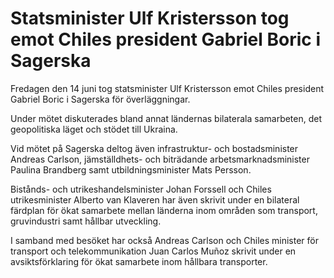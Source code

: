 # Statsminister Ulf Kristersson tog emot Chiles president Gabriel Boric i Sagerska

Fredagen den 14 juni tog statsminister Ulf Kristersson emot Chiles president Gabriel Boric i Sagerska för överläggningar.

Under mötet diskuterades bland annat ländernas bilaterala samarbeten, det geopolitiska läget och stödet till Ukraina.

Vid mötet på Sagerska deltog även infrastruktur- och bostadsminister Andreas Carlson, jämställdhets- och biträdande arbetsmarknadsminister Paulina Brandberg samt utbildningsminister Mats Persson.

Bistånds- och utrikeshandelsminister Johan Forssell och Chiles utrikesminister Alberto van Klaveren har även skrivit under en bilateral färdplan för ökat samarbete mellan länderna inom områden som transport, gruvindustri samt hållbar utveckling.

I samband med besöket har också Andreas Carlson och Chiles minister för transport och telekommunikation Juan Carlos Muñoz skrivit under en avsiktsförklaring för ökat samarbete inom hållbara transporter.
